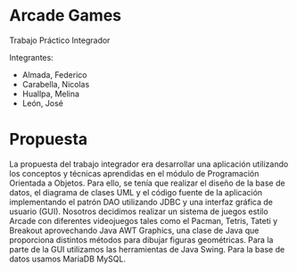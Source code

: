 # Arcade Games

Trabajo Práctico Integrador

Integrantes: 
- Almada, Federico
- Carabella, Nicolas
- Huallpa, Melina
- León, José

# Propuesta

La propuesta del trabajo integrador era desarrollar una aplicación utilizando los conceptos y técnicas aprendidas en el módulo de Programación Orientada a Objetos.
Para ello, se tenía que realizar el diseño de la base de datos, el diagrama de clases UML y 
el código fuente de la aplicación implementando el patrón DAO utilizando JDBC y 
una interfaz gráfica de usuario (GUI). 
Nosotros decidimos realizar un sistema de juegos estilo Arcade con diferentes videojuegos tales como el Pacman, Tetris, Tateti y Breakout aprovechando Java AWT Graphics, una clase de Java que proporciona distintos métodos para dibujar figuras geométricas.
Para la parte de la GUI utilizamos las herramientas de Java Swing.
Para la base de datos usamos MariaDB MySQL.
